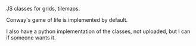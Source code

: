 JS classes for grids, tilemaps.

Conway's game of life is implemented by default.

I also have a python implementation of the classes, not uploaded, but I can if someone wants it.
